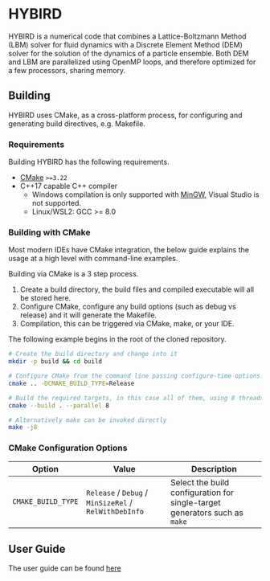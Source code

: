 # HYBIRD

HYBIRD is a numerical code that combines a Lattice-Boltzmann Method (LBM) solver for fluid dynamics with a Discrete Element Method (DEM) solver for the solution of the dynamics of a particle ensemble. Both DEM and LBM are parallelized using OpenMP loops, and therefore optimized for a few processors, sharing memory.


## Building

HYBIRD uses CMake, as a cross-platform process, for configuring and generating build directives, e.g. Makefile.

### Requirements

Building HYBIRD has the following requirements.

* [CMake](https://cmake.org/) `>=3.22`
* C++17 capable C++ compiler
  * Windows compilation is only supported with [MinGW](https://www.mingw-w64.org/), Visual Studio is not supported.
  * Linux/WSL2: GCC >= 8.0

### Building with CMake

Most modern IDEs have CMake integration, the below guide explains the usage at a high level with command-line examples.

Building via CMake is a 3 step process.

1. Create a build directory, the build files and compiled executable will all be stored here.
2. Configure CMake, configure any build options (such as debug vs release) and it will generate the Makefile.
3. Compilation, this can be triggered via CMake, make, or your IDE.

The following example begins in the root of the cloned repository.

```bash
# Create the build directory and change into it
mkdir -p build && cd build

# Configure CMake from the command line passing configure-time options.
cmake .. -DCMAKE_BUILD_TYPE=Release

# Build the required targets, in this case all of them, using 8 threads.
cmake --build . --parallel 8

# Alternatively make can be invoked directly
make -j8
```

### CMake Configuration Options

| Option                               | Value                       | Description                                                                                                |
| -------------------------------------| --------------------------- | ---------------------------------------------------------------------------------------------------------- |
| `CMAKE_BUILD_TYPE`                   | `Release` / `Debug` / `MinSizeRel` / `RelWithDebInfo` | Select the build configuration for single-target generators such as `make`       |

## User Guide

The user guide can be found [here](https://github.com/gnomeCreative/HYBIRD/wiki)